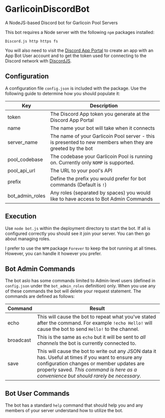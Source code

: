 # GarlicoinDiscordBot
A NodeJS-based Discord bot for Garlicoin Pool Servers

This bot requires a Node server with the following `npm` packages installed:
```
Discord.js http https fs
```
You will also need to visit the [Discord App Portal](https://discordapp.com/developers/docs/intro) to create an app with an App Bot User account and to get the token used for connecting to the Discord network with [DiscordJS](https://discord.js.org). 

## Configuration
A configuration file `config.json` is included with the package. Use the following guide to determine how you should populate it:

|Key|Description|
|-|-|
|token|The Discord App token you generate at the Discord App Portal|
|name|The name your bot will take when it connects|
|server_name|The name of your Garlicoin Pool server - this is presented to new members when they are greeted by the bot|
|pool_codebase|The codebase your Garlicoin Pool is running on. Currently only `NOMP` is supported.|
|pool_api_url|The URL to your pool's API|
|prefix|Define the prefix you would prefer for bot commands (Default is `!`)|
|bot_admin_roles|Any roles (separated by spaces) you would like to have access to Bot Admin Commands|

## Execution
Use `node bot.js` within the deployment directory to start the bot. If all is configured correctly you should see it join your server. You can then go about managing roles. 

I prefer to use the `NPM` package `Forever` to keep the bot running at all times. However, you can handle it however you prefer.


## Bot Admin Commands
The bot aslo has some commands limited to Admin-level users (defined in `config.json` under the `bot_admin_roles` definition) only. When you use any of these commands the bot will delete your request statement. The commands are defined as follows:

|Command|Result|
|-|-|
|echo|This will cause the bot to repeat what you've stated after the command. For example `!echo Hello!` will cause the bot to send `Hello!` to the channel.|
|broadcast|This is the same as `echo` but it will be sent to *all channels* the bot is currently connected to.|
|save|This will cause the bot to write out any JSON data it has. Useful at times if you want to ensure any configuration changes or member updates are properly saved. *This command is here as a convenience but should rarely be necessary.*|

## Bot User Commands
The bot has a standard `help` command that should help you and any members of your server understand how to utilize the bot.
